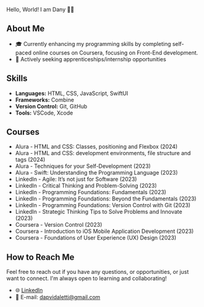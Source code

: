 Hello, World! I am Dany 👋🏻

## About Me

- 🎓 Currently enhancing my programming skills by completing self-paced online courses on Coursera, focusing on Front-End development.
- 💼 Actively seeking apprenticeships/internship opportunities

## Skills

- **Languages:** HTML, CSS, JavaScript, SwiftUI
- **Frameworks:** Combine
- **Version Control:** Git, GitHub
- **Tools:** VSCode, Xcode

## Courses

- Alura - HTML and CSS: Classes, positioning and Flexbox (2024)
- Alura - HTML and CSS: development environments, file structure and tags (2024)
- Alura - Techniques for your Self-Development (2023)
- Alura - Swift: Understanding the Programming Language (2023)
- LinkedIn - Agile: It’s not just for Software (2023)
- LinkedIn - Critical Thinking and Problem-Solving (2023)
- LinkedIn - Programming Foundations: Fundamentals (2023)
- LinkedIn - Programming Foundations: Beyond the Fundamentals (2023)
- LinkedIn - Programming Foundations: Version Control with Git (2023)
- LinkedIn - Strategic Thinking Tips to Solve Problems and Innovate (2023)
- Coursera - Version Control (2023)
- Coursera - Introduction to iOS Mobile Application Development (2023)
- Coursera - Foundations of User Experience (UX) Design (2023)

## How to Reach Me

Feel free to reach out if you have any questions, or opportunities, or just want to connect. I'm always open to learning and collaborating!

- 🌐 [LinkedIn](https://www.linkedin.com/in/danyvidaletti/)
- 📧 E-mail: dapvidaletti@gmail.com
  
